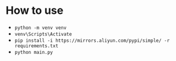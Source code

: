 # How to use
- `python -m venv venv`
- `venv\Scripts\Activate`
- `pip install -i https://mirrors.aliyun.com/pypi/simple/ -r requirements.txt`
- `python main.py`